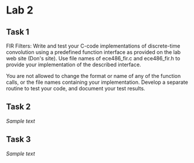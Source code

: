# Lab 2
## Task 1
FIR Filters: Write and test your C-code implementations of discrete-time convolution using a predefined function interface as provided on the lab web site (Don's site).
Use file names of ece486_fir.c and ece486_fir.h to provide your implementation of the described interface. 

You are not allowed to change the format or name of any of the function calls, or the file names containing your implementation.
Develop a separate routine to test your code, and document your test results.

## Task 2
*Sample text*
## Task 3
*Sample text*
